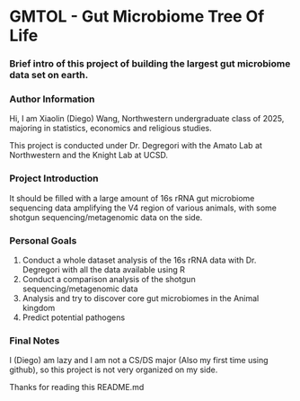 # GMTOL - Gut Microbiome Tree Of Life
### Brief intro of this project of building the largest gut microbiome data set on earth.

### Author Information 
Hi, I am Xiaolin (Diego) Wang, Northwestern undergraduate class of 2025, majoring in statistics, economics and religious studies. 

This project is conducted under Dr. Degregori with the Amato Lab at Northwestern and the Knight Lab at UCSD.

### Project Introduction
It should be filled with a large amount of 16s rRNA gut microbiome sequencing data amplifying the V4 region of various animals, with some shotgun sequencing/metagenomic data on the side.

### Personal Goals
1. Conduct a whole dataset analysis of the 16s rRNA data with Dr. Degregori with all the data available using R
2. Conduct a comparison analysis of the shotgun sequencing/metagenomic data
3. Analysis and try to discover core gut microbiomes in the Animal kingdom
4. Predict potential pathogens

### Final Notes
I (Diego) am lazy and I am not a CS/DS major (Also my first time using github), so this project is not very organized on my side.

Thanks for reading this README.md
